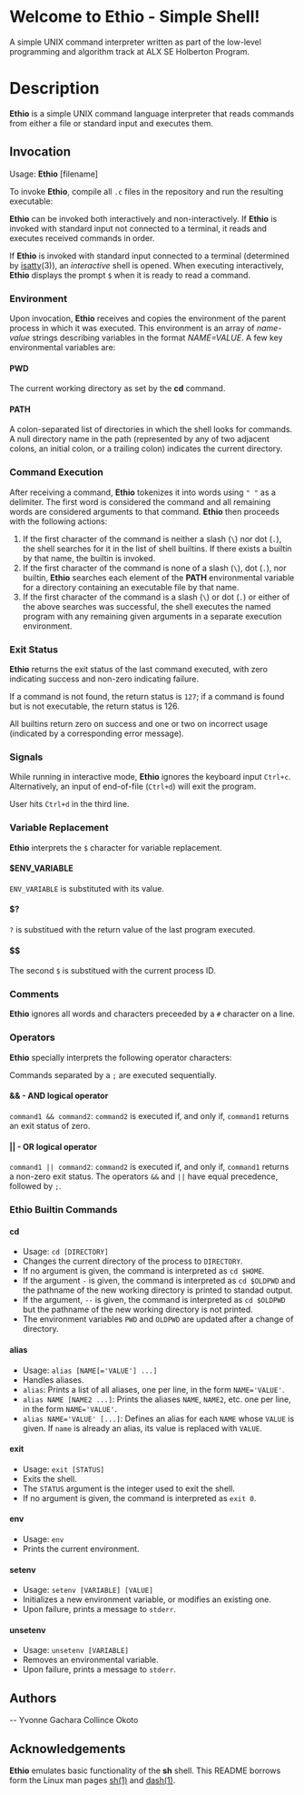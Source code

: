 # Welcome to Ethio - Simple Shell!

A simple UNIX command interpreter written as part of the low-level programming and algorithm track at ALX SE Holberton Program.


#  Description

**Ethio** is a simple UNIX command language interpreter that reads commands from either a file or standard input and executes them.

## Invocation

Usage:  **Ethio**  [filename]

To invoke  **Ethio**, compile all  `.c`  files in the repository and run the resulting executable:

**Ethio** can be invoked both interactively and non-interactively. If **Ethio** is invoked with standard input not connected to a terminal, it reads and executes received commands in order.

If **Ethio** is invoked with standard input connected to a terminal (determined by [isatty](https://linux.die.net/man/3/isatty)(3)), an _interactive_ shell is opened. When executing interactively, **Ethio** displays the prompt `$` when it is ready to read a command.

### Environment

Upon invocation,  **Ethio**  receives and copies the environment of the parent process in which it was executed. This environment is an array of  _name-value_  strings describing variables in the format  _NAME=VALUE_. A few key environmental variables are:
#### PWD
The current working directory as set by the  **cd**  command.
#### PATH
A colon-separated list of directories in which the shell looks for commands. A null directory name in the path (represented by any of two adjacent colons, an initial colon, or a trailing colon) indicates the current directory.

### Command Execution
After receiving a command,  **Ethio**  tokenizes it into words using  `" "`  as a delimiter. The first word is considered the command and all remaining words are considered arguments to that command.  **Ethio**  then proceeds with the following actions:

1.  If the first character of the command is neither a slash (`\`) nor dot (`.`), the shell searches for it in the list of shell builtins. If there exists a builtin by that name, the builtin is invoked.
2.  If the first character of the command is none of a slash (`\`), dot (`.`), nor builtin,  **Ethio**  searches each element of the  **PATH**  environmental variable for a directory containing an executable file by that name.
3.  If the first character of the command is a slash (`\`) or dot (`.`) or either of the above searches was successful, the shell executes the named program with any remaining given arguments in a separate execution environment.

### Exit Status
**Ethio**  returns the exit status of the last command executed, with zero indicating success and non-zero indicating failure.

If a command is not found, the return status is  `127`; if a command is found but is not executable, the return status is 126.

All builtins return zero on success and one or two on incorrect usage (indicated by a corresponding error message).
### Signals
While running in interactive mode,  **Ethio**  ignores the keyboard input  `Ctrl+c`. Alternatively, an input of end-of-file (`Ctrl+d`) will exit the program.

User hits  `Ctrl+d`  in the third line.
### Variable Replacement
**Ethio** interprets the `$` character for variable replacement.
#### $ENV_VARIABLE

`ENV_VARIABLE`  is substituted with its value.
#### $?
`?` is substitued with the return value of the last program executed.
#### $$

The second  `$`  is substitued with the current process ID.
### Comments
**Ethio** ignores all words and characters preceeded by a `#` character on a line.
### Operators
**Ethio**  specially interprets the following operator characters:

Commands separated by a  `;`  are executed sequentially.
#### && - AND logical operator
`command1 && command2`:  `command2`  is executed if, and only if,  `command1`  returns an exit status of zero.
#### || - OR logical operator
`command1 || command2`:  `command2`  is executed if, and only if,  `command1`  returns a non-zero exit status.
The operators `&&` and `||` have equal precedence, followed by `;`.
### Ethio Builtin Commands
#### cd
-   Usage:  `cd [DIRECTORY]`
-   Changes the current directory of the process to  `DIRECTORY`.
-   If no argument is given, the command is interpreted as  `cd $HOME`.
-   If the argument  `-`  is given, the command is interpreted as  `cd $OLDPWD`  and the pathname of the new working directory is printed to standad output.
-   If the argument,  `--`  is given, the command is interpreted as  `cd $OLDPWD`  but the pathname of the new working directory is not printed.
-   The environment variables  `PWD`  and  `OLDPWD`  are updated after a change of directory.
#### alias
-   Usage:  `alias [NAME[='VALUE'] ...]`
-   Handles aliases.
-   `alias`: Prints a list of all aliases, one per line, in the form  `NAME='VALUE'`.
-   `alias NAME [NAME2 ...]`: Prints the aliases  `NAME`,  `NAME2`, etc. one per line, in the form  `NAME='VALUE'`.
-   `alias NAME='VALUE' [...]`: Defines an alias for each  `NAME`  whose  `VALUE`  is given. If  `name`  is already an alias, its value is replaced with  `VALUE`.
#### exit
-   Usage:  `exit [STATUS]`
-   Exits the shell.
-   The  `STATUS`  argument is the integer used to exit the shell.
-   If no argument is given, the command is interpreted as  `exit 0`.
#### env
-   Usage:  `env`
-   Prints the current environment.
#### setenv
-   Usage:  `setenv [VARIABLE] [VALUE]`
-   Initializes a new environment variable, or modifies an existing one.
-   Upon failure, prints a message to  `stderr`.
#### unsetenv
-   Usage:  `unsetenv [VARIABLE]`
-   Removes an environmental variable.
-   Upon failure, prints a message to  `stderr`.
## Authors
-- Yvonne Gachara 
   Collince Okoto 
## Acknowledgements
**Ethio** emulates basic functionality of the **sh** shell. This README borrows form the Linux man pages [sh(1)](https://linux.die.net/man/1/sh) and [dash(1)](https://linux.die.net/man/1/dash).
